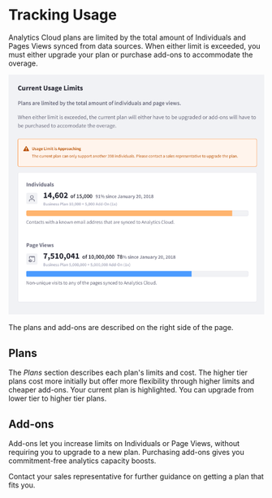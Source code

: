# Tracking Usage [](id=tracking-usage)

Analytics Cloud plans are limited by the total amount of Individuals and Pages Views synced from data sources. When either limit is exceeded, you must either upgrade your plan or purchase add-ons to accommodate the overage. 

![Figure 1: The Usage page reports when you're approaching or exceeding your plan limits.](../../images/current-usage.png)

The plans and add-ons are described on the right side of the page. 

## Plans [](id=plans)

The *Plans* section describes each plan's limits and cost. The higher tier plans
cost more initially but offer more flexibility through higher limits and cheaper
add-ons. Your current plan is highlighted. You can upgrade from lower tier to
higher tier plans. 

## Add-ons [](id=add-ons)

Add-ons let you increase limits on Individuals or Page Views, without requiring
you to upgrade to a new plan. Purchasing add-ons gives you commitment-free
analytics capacity boosts. 

Contact your sales representative for further guidance on getting a plan that
fits you. 
